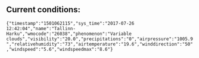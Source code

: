 ## Current conditions: 
 ``` {"timestamp":"1501062115","sys_time":"2017-07-26 12:42:04","name":"Tallinn-Harku","wmocode":"26038","phenomenon":"Variable clouds","visibility":"20.0","precipitations":"0","airpressure":"1005.9","relativehumidity":"73","airtemperature":"19.6","winddirection":"50","windspeed":"5.6","windspeedmax":"8.6"} ```
